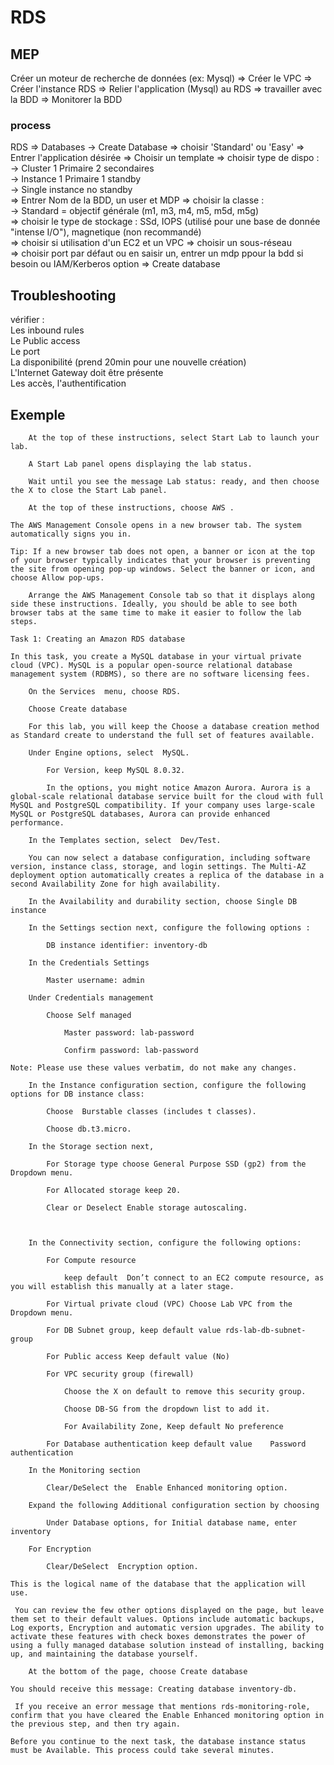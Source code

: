 # RDS
## MEP
Créer un moteur de recherche de données (ex: Mysql) => Créer le VPC => Créer l'instance RDS => Relier l'application (Mysql) au RDS => travailler avec la BDD => Monitorer la BDD
### process
RDS => Databases -> Create Database => choisir 'Standard' ou 'Easy' => Entrer l'application désirée => Choisir un template => choisir type de dispo : \
-> Cluster 1 Primaire 2 secondaires \
-> Instance 1 Primaire 1 standby \
-> Single instance no standby \
=> Entrer Nom de la BDD, un user et MDP => choisir la classe : \
-> Standard = objectif générale (m1, m3, m4, m5, m5d, m5g) \
=> choisir le type de stockage : SSd, IOPS (utilisé pour une base de donnée "intense I/O"), magnetique (non recommandé) \
=> choisir si utilisation d'un EC2 et un VPC  => choisir un sous-réseau \
=> choisir port par défaut ou en saisir un, entrer un mdp ppour la bdd si besoin ou IAM/Kerberos option => Create database

## Troubleshooting
vérifier : \
Les inbound rules \
Le Public access \
Le port \
La disponibilité (prend 20min pour une nouvelle création) \
L'Internet Gateway doit être présente \
Les accès, l'authentification

## Exemple
```
    At the top of these instructions, select Start Lab to launch your lab.

    A Start Lab panel opens displaying the lab status.

    Wait until you see the message Lab status: ready, and then choose the X to close the Start Lab panel.

    At the top of these instructions, choose AWS .

The AWS Management Console opens in a new browser tab. The system automatically signs you in.

Tip: If a new browser tab does not open, a banner or icon at the top of your browser typically indicates that your browser is preventing the site from opening pop-up windows. Select the banner or icon, and choose Allow pop-ups.

    Arrange the AWS Management Console tab so that it displays along side these instructions. Ideally, you should be able to see both browser tabs at the same time to make it easier to follow the lab steps.

Task 1: Creating an Amazon RDS database

In this task, you create a MySQL database in your virtual private cloud (VPC). MySQL is a popular open-source relational database management system (RDBMS), so there are no software licensing fees.

    On the Services  menu, choose RDS.

    Choose Create database

    For this lab, you will keep the Choose a database creation method as Standard create to understand the full set of features available. 

    Under Engine options, select  MySQL.

        For Version, keep MySQL 8.0.32. 

        In the options, you might notice Amazon Aurora. Aurora is a global-scale relational database service built for the cloud with full MySQL and PostgreSQL compatibility. If your company uses large-scale MySQL or PostgreSQL databases, Aurora can provide enhanced performance.

    In the Templates section, select  Dev/Test.

    You can now select a database configuration, including software version, instance class, storage, and login settings. The Multi-AZ deployment option automatically creates a replica of the database in a second Availability Zone for high availability.

    In the Availability and durability section, choose Single DB instance

    In the Settings section next, configure the following options :

        DB instance identifier: inventory-db

    In the Credentials Settings

        Master username: admin

    Under Credentials management

        Choose Self managed

            Master password: lab-password

            Confirm password: lab-password

Note: Please use these values verbatim, do not make any changes.

    In the Instance configuration section, configure the following options for DB instance class:

        Choose  Burstable classes (includes t classes).

        Choose db.t3.micro.

    In the Storage section next,

        For Storage type choose General Purpose SSD (gp2) from the Dropdown menu.

        For Allocated storage keep 20.

        Clear or Deselect Enable storage autoscaling.

 

    In the Connectivity section, configure the following options: 

        For Compute resource

            keep default  Don’t connect to an EC2 compute resource, as you will establish this manually at a later stage.

        For Virtual private cloud (VPC) Choose Lab VPC from the Dropdown menu.

        For DB Subnet group, keep default value rds-lab-db-subnet-group

        For Public access Keep default value (No)   

        For VPC security group (firewall) 

            Choose the X on default to remove this security group. 

            Choose DB-SG from the dropdown list to add it.

            For Availability Zone, Keep default No preference  

        For Database authentication keep default value    Password authentication

    In the Monitoring section

        Clear/DeSelect the  Enable Enhanced monitoring option.

    Expand the following Additional configuration section by choosing 

        Under Database options, for Initial database name, enter inventory

    For Encryption

        Clear/DeSelect  Encryption option. 

This is the logical name of the database that the application will use.

 You can review the few other options displayed on the page, but leave them set to their default values. Options include automatic backups, Log exports, Encryption and automatic version upgrades. The ability to activate these features with check boxes demonstrates the power of using a fully managed database solution instead of installing, backing up, and maintaining the database yourself.

    At the bottom of the page, choose Create database
```

    You should receive this message: Creating database inventory-db.

     If you receive an error message that mentions rds-monitoring-role, confirm that you have cleared the Enable Enhanced monitoring option in the previous step, and then try again.

    Before you continue to the next task, the database instance status must be Available. This process could take several minutes.
